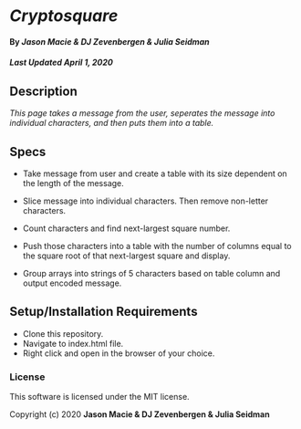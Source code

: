 # _Cryptosquare_

#### By _**Jason Macie & DJ Zevenbergen & Julia Seidman**_
##### _Last Updated April 1, 2020_

## Description

_This page takes a message from the user, seperates the message into individual characters, and then puts them into a table._

## Specs

* Take message from user and create a table with its size dependent on the length of the message.

* Slice message into individual characters. Then remove non-letter characters.

* Count characters and find next-largest square number. 

* Push those characters into a table with the number of columns equal to the square root of that next-largest square and display.

* Group arrays into strings of 5 characters based on table column and output encoded message.


## Setup/Installation Requirements

* Clone this repository.
* Navigate to index.html file.
* Right click and open in the browser of your choice.

### License

This software is licensed under the MIT license.

Copyright (c) 2020 **Jason Macie & DJ Zevenbergen & Julia Seidman**